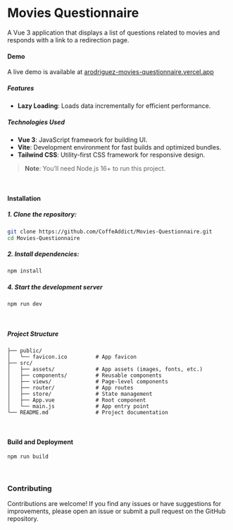 # Movies Questionnaire

A Vue 3 application that displays a list of questions related to movies and responds with a link to a redirection page.



#### Demo

A live demo is available at [arodriguez-movies-questionnaire.vercel.app](https://arodriguez-movies-questionnaire.vercel.app)


##### Features
- **Lazy Loading**: Loads data incrementally for efficient performance.

##### Technologies Used
- **Vue 3**: JavaScript framework for building UI.
- **Vite**: Development environment for fast builds and optimized bundles.
- **Tailwind CSS**: Utility-first CSS framework for responsive design.

> **Note**: You’ll need Node.js 16+ to run this project.

<br/>

#### Installation

##### 1. Clone the repository:
```bash
git clone https://github.com/CoffeAddict/Movies-Questionnaire.git
cd Movies-Questionnaire
```

##### 2. Install dependencies:
```bash
npm install
```

##### 4. Start the development server
```bash
npm run dev
```
<br/>

##### Project Structure
```
├── public/
│   └── favicon.ico         # App favicon
├── src/
│   ├── assets/             # App assets (images, fonts, etc.)
│   ├── components/         # Reusable components
│   ├── views/              # Page-level components
│   ├── router/             # App routes
│   ├── store/              # State management
│   ├── App.vue             # Root component
│   └── main.js             # App entry point
└── README.md               # Project documentation
```

<br/>

#### Build and Deployment
```bash
npm run build
```

<br/>

### Contributing

Contributions are welcome! If you find any issues or have suggestions for improvements, please open an issue or submit a pull request on the GitHub repository.
